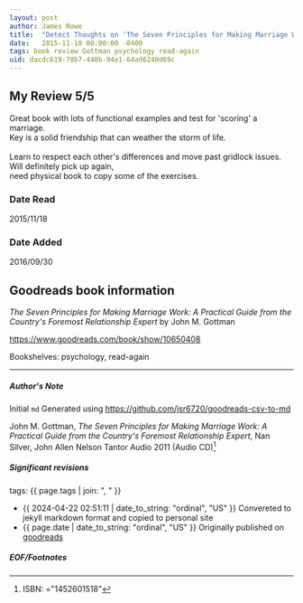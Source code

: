 ```yaml
---
layout: post
author: James Rowe
title:  "Detect Thoughts on 'The Seven Principles for Making Marriage Work'"
date:   2015-11-18 00:00:00 -0400
tags: book review Gottman psychology read-again
uid: dacdc619-78b7-440b-94e1-64ad6240d69c
---
```


<!-- highly dependent on how you personally use jekyll templates, and how you want this to show up -->
<!-- escape any jekyll keys with double brackets -->

## My Review 5/5

Great book with lots of functional examples and test for 'scoring' a marriage.<br/>Key is a solid friendship that can weather the storm of life.<br/><br/>Learn to respect each other's differences and move past gridlock issues. Will definitely pick up again,<br/>need physical book to copy some of the exercises.

### Date Read
2015/11/18

### Date Added
2016/09/30

## Goodreads book information

*The Seven Principles for Making Marriage Work: A Practical Guide from the Country's Foremost Relationship Expert* by John M. Gottman

https://www.goodreads.com/book/show/10650408

Bookshelves: psychology, read-again

---

##### Author's Note

Initial `md` Generated using https://github.com/jsr6720/goodreads-csv-to-md

John M. Gottman, *The Seven Principles for Making Marriage Work: A Practical Guide from the Country's Foremost Relationship Expert*, Nan Silver, John Allen Nelson Tantor Audio 2011 (Audio CD)[^1]

##### Significant revisions

tags: {{ page.tags | join: ", " }} <!-- todo move this somewhere -->

- {{ 2024-04-22 02:51:11 | date_to_string: "ordinal", "US" }} Convereted to jekyll markdown format and copied to personal site
- {{ page.date | date_to_string: "ordinal", "US" }} Originally published on [goodreads](https://www.goodreads.com)

##### EOF/Footnotes

[^1]: ISBN: ="1452601518"